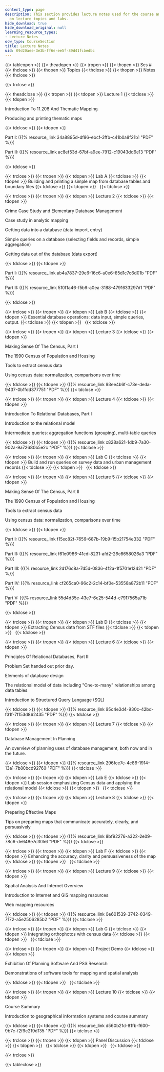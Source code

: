 ```yaml
---
content_type: page
description: This section provides lecture notes used for the course and information
  on lecture topics and labs.
hide_download: true
hide_download_original: null
learning_resource_types:
- Lecture Notes
ocw_type: CourseSection
title: Lecture Notes
uid: 09d20aee-3e3b-ff6e-ee5f-89d41fcbedbc
---
```


{{< tableopen >}}
{{< theadopen >}}
{{< tropen >}}
{{< thopen >}}
Ses #
{{< thclose >}}
{{< thopen >}}
Topics
{{< thclose >}}
{{< thopen >}}
Notes
{{< thclose >}}

{{< trclose >}}

{{< theadclose >}}
{{< tropen >}}
{{< tdopen >}}
Lecture 1
{{< tdclose >}}
{{< tdopen >}}


Introduction To 11.208 And Thematic Mapping

Producing and printing thematic maps


{{< tdclose >}}
{{< tdopen >}}


Part I: ({{% resource_link 34a8895d-df86-ebcf-3ffb-c41b0a8f21b1 "PDF" %}})

Part II: ({{% resource_link ac8ef53d-67bf-a9ee-7912-c19043dd6e13 "PDF" %}})


{{< tdclose >}}

{{< trclose >}}
{{< tropen >}}
{{< tdopen >}}
Lab A
{{< tdclose >}}
{{< tdopen >}}
Building and printing a simple map from database tables and boundary files
{{< tdclose >}}
{{< tdopen >}}
 
{{< tdclose >}}

{{< trclose >}}
{{< tropen >}}
{{< tdopen >}}
Lecture 2
{{< tdclose >}}
{{< tdopen >}}


Crime Case Study and Elementary Database Management

Case study in analytic mapping

Getting data into a database (data import, entry)

Simple queries on a database (selecting fields and records, simple aggregation)

Getting data out of the database (data export)


{{< tdclose >}}
{{< tdopen >}}


Part I: ({{% resource_link ab4a7837-29e6-16c6-a0e6-85d1c7c6d01b "PDF" %}})

Part II: ({{% resource_link 510f1a46-f5b6-a0ea-3188-4791633297d1 "PDF" %}})


{{< tdclose >}}

{{< trclose >}}
{{< tropen >}}
{{< tdopen >}}
Lab B
{{< tdclose >}}
{{< tdopen >}}
Essential database operations: data input, simple queries, output.
{{< tdclose >}}
{{< tdopen >}}
 
{{< tdclose >}}

{{< trclose >}}
{{< tropen >}}
{{< tdopen >}}
Lecture 3
{{< tdclose >}}
{{< tdopen >}}


Making Sense Of The Census, Part I

The 1990 Census of Population and Housing

Tools to extract census data

Using census data: normalization, comparisons over time


{{< tdclose >}}
{{< tdopen >}}
({{% resource_link 93ee4b6f-c73e-deda-9437-0b1fdd377751 "PDF" %}})
{{< tdclose >}}

{{< trclose >}}
{{< tropen >}}
{{< tdopen >}}
Lecture 4
{{< tdclose >}}
{{< tdopen >}}


Introduction To Relational Databases, Part I

Introduction to the relational model

Intermediate queries: aggregation functions (grouping), multi-table queries


{{< tdclose >}}
{{< tdopen >}}
({{% resource_link c828a621-1db9-7a30-902a-9a72680b5e2c "PDF" %}})
{{< tdclose >}}

{{< trclose >}}
{{< tropen >}}
{{< tdopen >}}
Lab C
{{< tdclose >}}
{{< tdopen >}}
Build and run queries on survey data and urban management records
{{< tdclose >}}
{{< tdopen >}}
 
{{< tdclose >}}

{{< trclose >}}
{{< tropen >}}
{{< tdopen >}}
Lecture 5
{{< tdclose >}}
{{< tdopen >}}


Making Sense Of The Census, Part II

The 1990 Census of Population and Housing

Tools to extract census data

Using census data: normalization, comparisons over time


{{< tdclose >}}
{{< tdopen >}}


Part I: ({{% resource_link f15ec82f-7656-687b-19b9-15b21754e332 "PDF" %}})

Part II: ({{% resource_link f61e0986-41cd-8231-afd2-26e8658026a3 "PDF" %}})

Part III: ({{% resource_link 2d176c8a-7d5d-0836-4f2a-1f5701e12421 "PDF" %}})

Part IV: ({{% resource_link cf265ca0-96c2-2c14-bf0e-53558a872b11 "PDF" %}})

Part V: ({{% resource_link 55d4d35e-43e7-6e25-544d-c7917565a71b "PDF" %}})


{{< tdclose >}}

{{< trclose >}}
{{< tropen >}}
{{< tdopen >}}
Lab D
{{< tdclose >}}
{{< tdopen >}}
Extracting Census data from STF files
{{< tdclose >}}
{{< tdopen >}}
 
{{< tdclose >}}

{{< trclose >}}
{{< tropen >}}
{{< tdopen >}}
Lecture 6
{{< tdclose >}}
{{< tdopen >}}


Principles Of Relational Databases, Part II

Problem Set handed out prior day.

Elements of database design

The relational model of data including "One-to-many" relationships among data tables

Introduction to Structured Query Language (SQL)


{{< tdclose >}}
{{< tdopen >}}
({{% resource_link 95c4e3d4-930c-42bd-f31f-7f153d862435 "PDF" %}})
{{< tdclose >}}

{{< trclose >}}
{{< tropen >}}
{{< tdopen >}}
Lecture 7
{{< tdclose >}}
{{< tdopen >}}


Database Management In Planning

An overview of planning uses of database management, both now and in the future.


{{< tdclose >}}
{{< tdopen >}}
({{% resource_link 296fce7e-4c86-1914-13a1-7b80bcd92760 "PDF" %}})
{{< tdclose >}}

{{< trclose >}}
{{< tropen >}}
{{< tdopen >}}
Lab E
{{< tdclose >}}
{{< tdopen >}}
Lab session emphasizing Census data and applying the relational model
{{< tdclose >}}
{{< tdopen >}}
 
{{< tdclose >}}

{{< trclose >}}
{{< tropen >}}
{{< tdopen >}}
Lecture 8
{{< tdclose >}}
{{< tdopen >}}


Preparing Effective Maps

Tips on preparing maps that communicate accurately, clearly, and persuasively


{{< tdclose >}}
{{< tdopen >}}
({{% resource_link 8bf92276-a322-2e09-78c6-de648e7c3056 "PDF" %}})
{{< tdclose >}}

{{< trclose >}}
{{< tropen >}}
{{< tdopen >}}
Lab F
{{< tdclose >}}
{{< tdopen >}}
Enhancing the accuracy, clarity and persuasiveness of the map
{{< tdclose >}}
{{< tdopen >}}
 
{{< tdclose >}}

{{< trclose >}}
{{< tropen >}}
{{< tdopen >}}
Lecture 9
{{< tdclose >}}
{{< tdopen >}}


Spatial Analysis And Internet Overview

Introduction to Internet and GIS mapping resources

Web mapping resources


{{< tdclose >}}
{{< tdopen >}}
({{% resource_link 0e601539-3742-0349-7172-a5e2506285b2 "PDF" %}})
{{< tdclose >}}

{{< trclose >}}
{{< tropen >}}
{{< tdopen >}}
Lab G
{{< tdclose >}}
{{< tdopen >}}
Integrating orthophotos with census data
{{< tdclose >}}
{{< tdopen >}}
 
{{< tdclose >}}

{{< trclose >}}
{{< tropen >}}
{{< tdopen >}}
Project Demo
{{< tdclose >}}
{{< tdopen >}}


Exhibition Of Planning Software And PSS Research

Demonstrations of software tools for mapping and spatial analysis


{{< tdclose >}}
{{< tdopen >}}
 
{{< tdclose >}}

{{< trclose >}}
{{< tropen >}}
{{< tdopen >}}
Lecture 10
{{< tdclose >}}
{{< tdopen >}}


Course Summary

Introduction to geographical information systems and course summary


{{< tdclose >}}
{{< tdopen >}}
({{% resource_link d560b21d-81fb-f600-9b7c-f2f9c219d135 "PDF" %}})
{{< tdclose >}}

{{< trclose >}}
{{< tropen >}}
{{< tdopen >}}
Panel Discussion
{{< tdclose >}}
{{< tdopen >}}
 
{{< tdclose >}}
{{< tdopen >}}
 
{{< tdclose >}}

{{< trclose >}}

{{< tableclose >}}